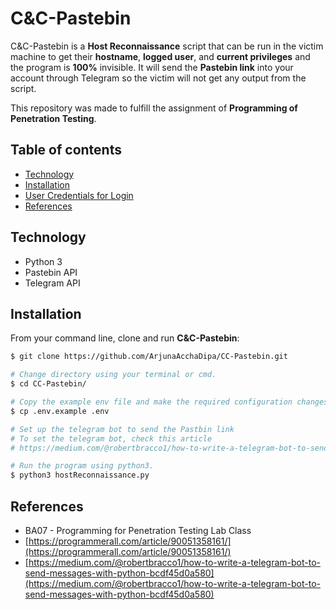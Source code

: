 # C&C-Pastebin

C&C-Pastebin is a **Host Reconnaissance** script that can be run in the victim machine to get their **hostname**, **logged user**, and **current privileges** and the program is **100%** invisible. It will send the **Pastebin link** into your account through Telegram so the victim will not get any output from the script.

This repository was made to fulfill the assignment of **Programming of Penetration Testing**.

## Table of contents
* [Technology](#technology)
* [Installation](#installation)
* [User Credentials for Login](#user-credentials-for-login)
* [References](#references)

## Technology
- Python 3
- Pastebin API
- Telegram API

## Installation

From your command line, clone and run **C&C-Pastebin**:
```bash
$ git clone https://github.com/ArjunaAcchaDipa/CC-Pastebin.git

# Change directory using your terminal or cmd.
$ cd CC-Pastebin/

# Copy the example env file and make the required configuration changes in the .env file.
$ cp .env.example .env

# Set up the telegram bot to send the Pastbin link
# To set the telegram bot, check this article
# https://medium.com/@robertbracco1/how-to-write-a-telegram-bot-to-send-messages-with-python-bcdf45d0a580

# Run the program using python3.
$ python3 hostReconnaissance.py
```

## References
- BA07 - Programming for Penetration Testing Lab Class
- [https://programmerall.com/article/90051358161/](https://programmerall.com/article/90051358161/)
- [https://medium.com/@robertbracco1/how-to-write-a-telegram-bot-to-send-messages-with-python-bcdf45d0a580](https://medium.com/@robertbracco1/how-to-write-a-telegram-bot-to-send-messages-with-python-bcdf45d0a580)